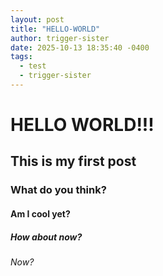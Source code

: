 ```yaml
---
layout: post
title: "HELLO-WORLD"
author: trigger-sister
date: 2025-10-13 18:35:40 -0400
tags:
  - test
  - trigger-sister
---
```


# HELLO WORLD!!!

## This is my first post

### What do you think?

#### Am I cool yet?

##### How about now?

###### Now?

